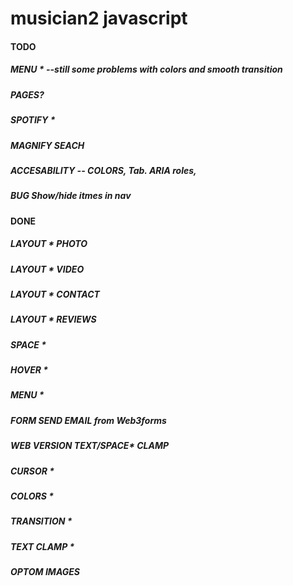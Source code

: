 # musician2 javascript

#### TODO

##### MENU \* --still some problems with colors and smooth transition

##### PAGES?

##### SPOTIFY \*

##### MAGNIFY SEACH

##### ACCESABILITY -- COLORS, Tab. ARIA roles,

##### BUG Show/hide itmes in nav

#### DONE

##### LAYOUT \* PHOTO

##### LAYOUT \* VIDEO

##### LAYOUT \* CONTACT

##### LAYOUT \* REVIEWS

##### SPACE \*

##### HOVER \*

##### MENU \*

##### FORM SEND EMAIL from Web3forms

##### WEB VERSION TEXT/SPACE\* CLAMP

##### CURSOR \*

##### COLORS \*

##### TRANSITION \*

##### TEXT CLAMP \*

##### OPTOM IMAGES
